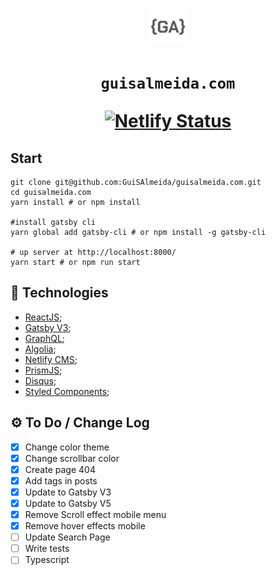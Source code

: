 
<p align="center">
  <a href="https://www.guisalmeida.com" target="_blank">
    <img alt="Logo" src="src/images/gui-icon.png" width="60" />
  </a>
</p>
<h1 align="center">
  <code>guisalmeida.com</code>
  <p align="center">
    <a href="https://app.netlify.com/sites/guisalmeida/deploys" target="_blank">
      <img alt="Netlify Status" src="https://api.netlify.com/api/v1/badges/d5853d6a-fa00-41f5-8bd2-00a57982577e/deploy-status" />
    </a>
  </p>
</h1>

## Start
```
git clone git@github.com:GuiSAlmeida/guisalmeida.com.git
cd guisalmeida.com
yarn install # or npm install

#install gatsby cli
yarn global add gatsby-cli # or npm install -g gatsby-cli

# up server at http://localhost:8000/
yarn start # or npm run start
```

## 🚀 Technologies
- [ReactJS](https://reactjs.org/);
- [Gatsby V3](https://www.gatsbyjs.org/);
- [GraphQL](https://graphql.org/);
- [Algolia](https://www.algolia.com/);
- [Netlify CMS](https://www.netlifycms.org/);
- [PrismJS](https://prismjs.com/);
- [Disqus](https://disqus.com/);
- [Styled Components](https://styled-components.com/);


## ⚙️ To Do / Change Log
* [x] Change color theme
* [x] Change scrollbar color
* [x] Create page 404
* [x] Add tags in posts
* [x] Update to Gatsby V3
* [x] Update to Gatsby V5
* [x] Remove Scroll effect mobile menu
* [x] Remove hover effects mobile
* [ ] Update Search Page
* [ ] Write tests
* [ ] Typescript
